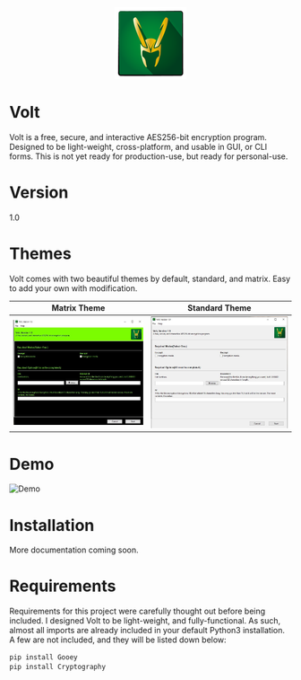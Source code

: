 <p align="center">
  <img width="128" height="128" src="/Icons/program_icon.png">
</p>



# Volt

Volt is a free, secure, and interactive AES256-bit encryption program. Designed to be light-weight, cross-platform, and usable in GUI, or CLI forms. This is not yet ready for production-use, but ready for personal-use.

# Version

1.0

# Themes

Volt comes with two beautiful themes by default, standard, and matrix. Easy to add your own with modification.

Matrix Theme             |  Standard Theme
:-------------------------:|:-------------------------:
![Matrix Theme](/Themes/matrix.JPG)  |  ![Standard Theme](/Themes/standard.JPG)

# Demo

![Demo]()

# Installation

More documentation coming soon.

# Requirements

Requirements for this project were carefully thought out before being included. I designed Volt to be light-weight, and fully-functional.
As such, almost all imports are already included in your default Python3 installation. A few are not included, and they will be listed down below:

```Python
pip install Gooey
pip install Cryptography
```
